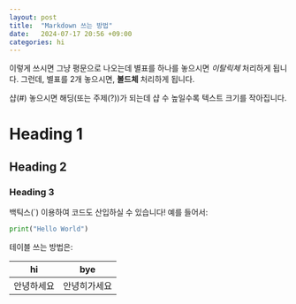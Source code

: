 ```yaml
---
layout: post
title:  "Markdown 쓰는 방법"
date:   2024-07-17 20:56 +09:00
categories: hi
---
```

<script type="text/javascript" src="http://cdn.mathjax.org/mathjax/latest/MathJax.js?config=TeX-AMS-MML_HTMLorMML"></script>

이렇게 쓰시면 그냥 평문으로 나오는데 별표를 하나를 놓으시면 *이탈릭체* 처리하게 됩니다. 그런데, 별표를 2개 놓으시면, **볼드체** 처리하게 됩니다. 

샵(#) 놓으시면 해딩(또는 주제(?))가 되는데 샵 수 높일수록 텍스트 크기를 작아집니다.

# Heading 1
## Heading 2
### Heading 3

백틱스(`) 이용하여 코드도 산입하실 수 있습니다! 예를 들어서:

```python
print("Hello World")
```

테이블 쓰는 방법은:

| hi | bye |
| --- | --- |
| 안녕하세요 | 안녕히가세요 |
 